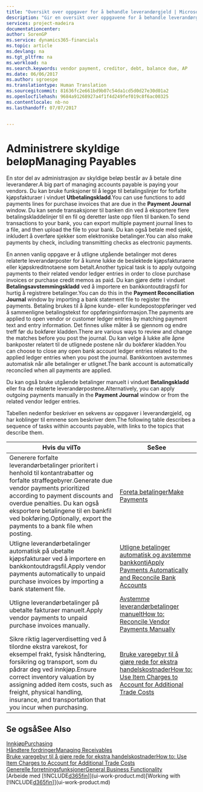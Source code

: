 ```yaml
---
title: "Oversikt over oppgaver for å behandle leverandørgjeld | Microsoft-dokumentasjon"
description: "Gir en oversikt over oppgavene for å behandle leverandørgjeld, for eksempel betale kreditorer eller utligne utgående betalinger mot poster for å lukke fakturaer eller kreditnotaer."
services: project-madeira
documentationcenter: 
author: SorenGP
ms.service: dynamics365-financials
ms.topic: article
ms.devlang: na
ms.tgt_pltfrm: na
ms.workload: na
ms.search.keywords: vendor payment, creditor, debt, balance due, AP
ms.date: 06/06/2017
ms.author: sgroespe
ms.translationtype: Human Translation
ms.sourcegitcommit: 81636fc2e661bd9b07c54da1cd5d0d27e30d01a2
ms.openlocfilehash: 9684a91268927a4f1f4d249fef019c8f6ac00325
ms.contentlocale: nb-no
ms.lasthandoff: 07/07/2017


---
```

# <a name="managing-payables"></a><span data-ttu-id="dec28-103">Administrere skyldige beløp</span><span class="sxs-lookup"><span data-stu-id="dec28-103">Managing Payables</span></span>
<span data-ttu-id="dec28-104">En stor del av administrasjon av skyldige beløp består av å betale dine leverandører.</span><span class="sxs-lookup"><span data-stu-id="dec28-104">A big part of managing accounts payable is paying your vendors.</span></span> <span data-ttu-id="dec28-105">Du kan bruke funksjoner til å legge til betalingslinjer for forfalte kjøpsfakturaer i vinduet **Utbetalingskladd**.</span><span class="sxs-lookup"><span data-stu-id="dec28-105">You can use functions to add payments lines for purchase invoices that are due in the **Payment Journal** window.</span></span> <span data-ttu-id="dec28-106">Du kan sende transaksjoner til banken din ved å eksportere flere betalingskladdelinjer til en fil og deretter laste opp filen til banken.</span><span class="sxs-lookup"><span data-stu-id="dec28-106">To send transactions to your bank, you can export multiple payment journal lines to a file, and then upload the file to your bank.</span></span> <span data-ttu-id="dec28-107">Du kan også betale med sjekk, inkludert å overføre sjekker som elektroniske betalinger.</span><span class="sxs-lookup"><span data-stu-id="dec28-107">You can also make payments by check, including transmitting checks as electronic payments.</span></span>

<span data-ttu-id="dec28-108">En annen vanlig oppgave er å utligne utgående betalinger mot deres relaterte leverandørposter for å kunne lukke de beslektede kjøpsfakturaene eller kjøpskreditnotaene som betalt.</span><span class="sxs-lookup"><span data-stu-id="dec28-108">Another typical task is to apply outgoing payments to their related vendor ledger entries in order to close purchase invoices or purchase credit memos as paid.</span></span> <span data-ttu-id="dec28-109">Du kan gjøre dette i vinduet **Betalingsavstemmingskladd** ved å importere en bankkontoutdragsfil for hurtig å registrere betalinger.</span><span class="sxs-lookup"><span data-stu-id="dec28-109">You can do this in the **Payment Reconciliation Journal** window by importing a bank statement file to register the payments.</span></span> <span data-ttu-id="dec28-110">Betaling brukes til å åpne kunde- eller kundepostoppføringer ved å sammenligne betalingstekst for oppføringsinformasjon.</span><span class="sxs-lookup"><span data-stu-id="dec28-110">The payments are applied to open vendor or customer ledger entries by matching payment text and entry information.</span></span> <span data-ttu-id="dec28-111">Det finnes ulike måter å se gjennom og endre treff før du bokfører kladden.</span><span class="sxs-lookup"><span data-stu-id="dec28-111">There are various ways to review and change the matches before you post the journal.</span></span> <span data-ttu-id="dec28-112">Du kan velge å lukke alle åpne bankposter relatert til de utlignede postene når du bokfører kladden.</span><span class="sxs-lookup"><span data-stu-id="dec28-112">You can choose to close any open bank account ledger entries related to the applied ledger entries when you post the journal.</span></span> <span data-ttu-id="dec28-113">Bankkontoen avstemmes automatisk når alle betalinger er utlignet.</span><span class="sxs-lookup"><span data-stu-id="dec28-113">The bank account is automatically reconciled when all payments are applied.</span></span>

<span data-ttu-id="dec28-114">Du kan også bruke utgående betalinger manuelt i vinduet **Betalingskladd** eller fra de relaterte leverandørpostene.</span><span class="sxs-lookup"><span data-stu-id="dec28-114">Alternatively, you can apply outgoing payments manually in the **Payment Journal** window or from the related vendor ledger entries.</span></span>

<span data-ttu-id="dec28-115">Tabellen nedenfor beskriver en sekvens av oppgaver i leverandørgjeld, og har koblinger til emnene som beskriver dem.</span><span class="sxs-lookup"><span data-stu-id="dec28-115">The following table describes a sequence of tasks within accounts payable, with links to the topics that describe them.</span></span>

| <span data-ttu-id="dec28-116">Hvis du vil</span><span class="sxs-lookup"><span data-stu-id="dec28-116">To</span></span> | <span data-ttu-id="dec28-117">Se</span><span class="sxs-lookup"><span data-stu-id="dec28-117">See</span></span> |
| --- | --- |
| <span data-ttu-id="dec28-118">Generere forfalte leverandørbetalinger prioritert i henhold til kontantrabatter og forfalte straffegebyrer.</span><span class="sxs-lookup"><span data-stu-id="dec28-118">Generate due vendor payments prioritized according to payment discounts and overdue penalties.</span></span> <span data-ttu-id="dec28-119">Du kan også eksportere betalingene til en bankfil ved bokføring.</span><span class="sxs-lookup"><span data-stu-id="dec28-119">Optionally, export the payments to a bank file when posting.</span></span> |[<span data-ttu-id="dec28-120">Foreta betalinger</span><span class="sxs-lookup"><span data-stu-id="dec28-120">Make Payments</span></span>](payables-make-payments.md) |
| <span data-ttu-id="dec28-121">Utligne leverandørbetalinger automatisk på ubetalte kjøpsfakturaer ved å importere en bankkontoutdragsfil.</span><span class="sxs-lookup"><span data-stu-id="dec28-121">Apply vendor payments automatically to unpaid purchase invoices by importing a bank statement file.</span></span> |[<span data-ttu-id="dec28-122">Utligne betalinger automatisk og avstemme bankkonti</span><span class="sxs-lookup"><span data-stu-id="dec28-122">Apply Payments Automatically and Reconcile Bank Accounts</span></span>](receivables-apply-payments-auto-reconcile-bank-accounts.md) |
| <span data-ttu-id="dec28-123">Utligne leverandørbetalinger på ubetalte fakturaer manuelt.</span><span class="sxs-lookup"><span data-stu-id="dec28-123">Apply vendor payments to unpaid purchase invoices manually.</span></span> |[<span data-ttu-id="dec28-124">Avstemme leverandørbetalinger manuelt</span><span class="sxs-lookup"><span data-stu-id="dec28-124">How to: Reconcile Vendor Payments Manually</span></span>](payables-how-apply-purchase-transactions-manually.md) |
|<span data-ttu-id="dec28-125">Sikre riktig lagerverdisetting ved å tilordne ekstra varekost, for eksempel frakt, fysisk håndtering, forsikring og transport, som du pådrar deg ved innkjøp.</span><span class="sxs-lookup"><span data-stu-id="dec28-125">Ensure correct inventory valuation by assigning added item costs, such as freight, physical handling, insurance, and transportation that you incur when purchasing.</span></span>|[<span data-ttu-id="dec28-126">Bruke varegebyr til å gjøre rede for ekstra handelskostnader</span><span class="sxs-lookup"><span data-stu-id="dec28-126">How to: Use Item Charges to Account for Additional Trade Costs</span></span>](payables-how-assign-item-charges.md)|

## <a name="see-also"></a><span data-ttu-id="dec28-127">Se også</span><span class="sxs-lookup"><span data-stu-id="dec28-127">See Also</span></span>
[<span data-ttu-id="dec28-128">Innkjøp</span><span class="sxs-lookup"><span data-stu-id="dec28-128">Purchasing</span></span>](purchasing-manage-purchasing.md)  
[<span data-ttu-id="dec28-129">Håndtere fordringer</span><span class="sxs-lookup"><span data-stu-id="dec28-129">Managing Receivables</span></span>](receivables-manage-receivables.md)  
[<span data-ttu-id="dec28-130">Bruke varegebyr til å gjøre rede for ekstra handelskostnader</span><span class="sxs-lookup"><span data-stu-id="dec28-130">How to: Use Item Charges to Account for Additional Trade Costs</span></span>](payables-how-assign-item-charges.md)  
[<span data-ttu-id="dec28-131">Generelle forretningsfunksjoner</span><span class="sxs-lookup"><span data-stu-id="dec28-131">General Business Functionality</span></span>](ui-across-business-areas.md)  
<span data-ttu-id="dec28-132">[Arbeide med [!INCLUDE[d365fin](includes/d365fin_md.md)]](ui-work-product.md)</span><span class="sxs-lookup"><span data-stu-id="dec28-132">[Working with [!INCLUDE[d365fin](includes/d365fin_md.md)]](ui-work-product.md)</span></span>

